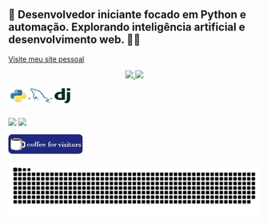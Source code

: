 ## 🚀 Desenvolvedor iniciante focado em Python e automação. Explorando inteligência artificial e desenvolvimento web. 👩‍💻

[Visite meu site pessoal](https://jhonatanrodriguesdasilva.github.io/)

<div align="center">
  <a href="https://github.com/JhonatanRodriguesDaSilva">
  <img height="180em" src="https://github-readme-stats.vercel.app/api?username=JhonatanRodriguesDaSilva&show_icons=true&theme=highcontrast&include_all_commits=true&title_color=pink&count_private=true"/>
    
  <img height="180em" src="https://github-readme-stats.vercel.app/api/top-langs/?username=JhonatanRodriguesDaSilva&layout=compact&&title_color=pink&theme=highcontrast"/>
</div>
<div style="display: inline_block"><br>
  <img align="center" alt="Jhow-Python" height="30" width="40" src="https://raw.githubusercontent.com/devicons/devicon/master/icons/python/python-original.svg">
  <img align="center" alt="Jhow-mysql" height="30" width="40" src="https://raw.githubusercontent.com/devicons/devicon/master/icons/mysql/mysql-original.svg">
  <img align="center" alt="Jhow-django" height="30" width="40" src="https://raw.githubusercontent.com/devicons/devicon/master/icons/django/django-plain.svg">
  
  ##
 
<div> 
  <a href = "mailto:jhonatanrodriguesdasilva37@gmail.com"><img src="https://img.shields.io/badge/-Gmail-0000CD?style=for-the-badge&logo=gmail&logoColor=white" target="_blank"></a></a>
  <a href="https://www.linkedin.com/in/jhonatan-rodrigues-da-silva-038271245/?originalSubdomain=br" target="_blank"><img src="https://img.shields.io/badge/-LinkedIn-0000CD?style=for-the-badge&logo=linkedin&logoColor=white" target="_blank"></a> 
 
  <a href="https://www.freepik.com/free-photo/coffee_1271492.htm" target="_blank"><img src="https://github.com/IsadoraFerrao/IsadoraFerrao/blob/main/coffee.png" alt="Free coffee for visitors" style="height: 40px !important;width: 150px !important;" ></a>
  
![Snake animation](https://github.com/Platane/snk/raw/output/github-contribution-grid-snake.svg)
 
</div>
